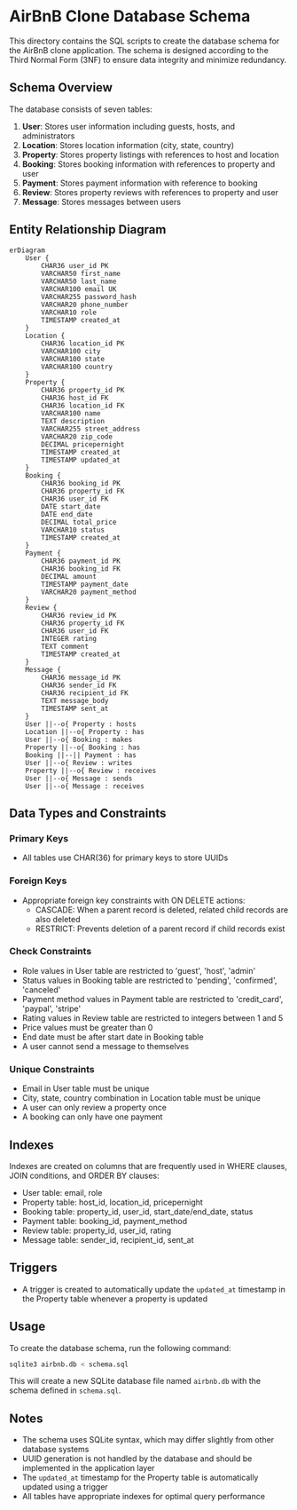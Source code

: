# AirBnB Clone Database Schema

This directory contains the SQL scripts to create the database schema for the AirBnB clone application. The schema is designed according to the Third Normal Form (3NF) to ensure data integrity and minimize redundancy.

## Schema Overview

The database consists of seven tables:

1. **User**: Stores user information including guests, hosts, and administrators
2. **Location**: Stores location information (city, state, country)
3. **Property**: Stores property listings with references to host and location
4. **Booking**: Stores booking information with references to property and user
5. **Payment**: Stores payment information with reference to booking
6. **Review**: Stores property reviews with references to property and user
7. **Message**: Stores messages between users

## Entity Relationship Diagram

```mermaid
erDiagram
    User {
        CHAR36 user_id PK
        VARCHAR50 first_name
        VARCHAR50 last_name
        VARCHAR100 email UK
        VARCHAR255 password_hash
        VARCHAR20 phone_number
        VARCHAR10 role
        TIMESTAMP created_at
    }
    Location {
        CHAR36 location_id PK
        VARCHAR100 city
        VARCHAR100 state
        VARCHAR100 country
    }
    Property {
        CHAR36 property_id PK
        CHAR36 host_id FK
        CHAR36 location_id FK
        VARCHAR100 name
        TEXT description
        VARCHAR255 street_address
        VARCHAR20 zip_code
        DECIMAL pricepernight
        TIMESTAMP created_at
        TIMESTAMP updated_at
    }
    Booking {
        CHAR36 booking_id PK
        CHAR36 property_id FK
        CHAR36 user_id FK
        DATE start_date
        DATE end_date
        DECIMAL total_price
        VARCHAR10 status
        TIMESTAMP created_at
    }
    Payment {
        CHAR36 payment_id PK
        CHAR36 booking_id FK
        DECIMAL amount
        TIMESTAMP payment_date
        VARCHAR20 payment_method
    }
    Review {
        CHAR36 review_id PK
        CHAR36 property_id FK
        CHAR36 user_id FK
        INTEGER rating
        TEXT comment
        TIMESTAMP created_at
    }
    Message {
        CHAR36 message_id PK
        CHAR36 sender_id FK
        CHAR36 recipient_id FK
        TEXT message_body
        TIMESTAMP sent_at
    }
    User ||--o{ Property : hosts
    Location ||--o{ Property : has
    User ||--o{ Booking : makes
    Property ||--o{ Booking : has
    Booking ||--|| Payment : has
    User ||--o{ Review : writes
    Property ||--o{ Review : receives
    User ||--o{ Message : sends
    User ||--o{ Message : receives
```

## Data Types and Constraints

### Primary Keys

- All tables use CHAR(36) for primary keys to store UUIDs

### Foreign Keys

- Appropriate foreign key constraints with ON DELETE actions:
  - CASCADE: When a parent record is deleted, related child records are also deleted
  - RESTRICT: Prevents deletion of a parent record if child records exist

### Check Constraints

- Role values in User table are restricted to 'guest', 'host', 'admin'
- Status values in Booking table are restricted to 'pending', 'confirmed', 'canceled'
- Payment method values in Payment table are restricted to 'credit_card', 'paypal', 'stripe'
- Rating values in Review table are restricted to integers between 1 and 5
- Price values must be greater than 0
- End date must be after start date in Booking table
- A user cannot send a message to themselves

### Unique Constraints

- Email in User table must be unique
- City, state, country combination in Location table must be unique
- A user can only review a property once
- A booking can only have one payment

## Indexes

Indexes are created on columns that are frequently used in WHERE clauses, JOIN conditions, and ORDER BY clauses:

- User table: email, role
- Property table: host_id, location_id, pricepernight
- Booking table: property_id, user_id, start_date/end_date, status
- Payment table: booking_id, payment_method
- Review table: property_id, user_id, rating
- Message table: sender_id, recipient_id, sent_at

## Triggers

- A trigger is created to automatically update the `updated_at` timestamp in the Property table whenever a property is updated

## Usage

To create the database schema, run the following command:

```bash
sqlite3 airbnb.db < schema.sql
```

This will create a new SQLite database file named `airbnb.db` with the schema defined in `schema.sql`.

## Notes

- The schema uses SQLite syntax, which may differ slightly from other database systems
- UUID generation is not handled by the database and should be implemented in the application layer
- The `updated_at` timestamp for the Property table is automatically updated using a trigger
- All tables have appropriate indexes for optimal query performance
